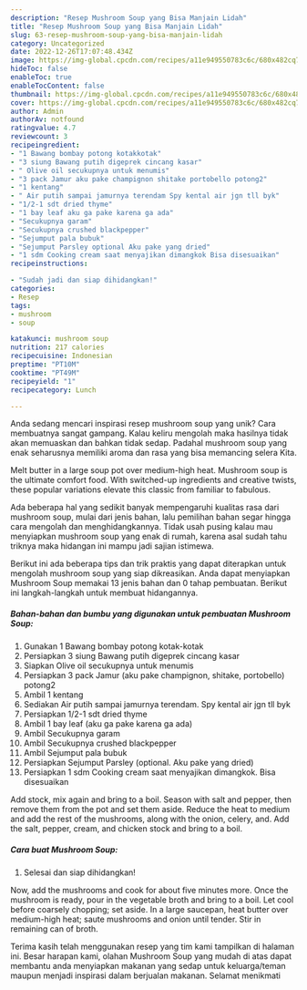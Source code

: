 ```yaml
---
description: "Resep Mushroom Soup yang Bisa Manjain Lidah"
title: "Resep Mushroom Soup yang Bisa Manjain Lidah"
slug: 63-resep-mushroom-soup-yang-bisa-manjain-lidah
category: Uncategorized
date: 2022-12-26T17:07:48.434Z
image: https://img-global.cpcdn.com/recipes/a11e949550783c6c/680x482cq70/mushroom-soup-foto-resep-utama.jpg
hideToc: false
enableToc: true
enableTocContent: false
thumbnail: https://img-global.cpcdn.com/recipes/a11e949550783c6c/680x482cq70/mushroom-soup-foto-resep-utama.jpg
cover: https://img-global.cpcdn.com/recipes/a11e949550783c6c/680x482cq70/mushroom-soup-foto-resep-utama.jpg
author: Admin
authorAv: notfound
ratingvalue: 4.7
reviewcount: 3
recipeingredient:
- "1 Bawang bombay potong kotakkotak"
- "3 siung Bawang putih digeprek cincang kasar"
- " Olive oil secukupnya untuk menumis"
- "3 pack Jamur aku pake champignon shitake portobello potong2"
- "1 kentang"
- " Air putih sampai jamurnya terendam Spy kental air jgn tll byk"
- "1/2-1 sdt dried thyme"
- "1 bay leaf aku ga pake karena ga ada"
- "Secukupnya garam"
- "Secukupnya crushed blackpepper"
- "Sejumput pala bubuk"
- "Sejumput Parsley optional Aku pake yang dried"
- "1 sdm Cooking cream saat menyajikan dimangkok Bisa disesuaikan"
recipeinstructions:

- "Sudah jadi dan siap dihidangkan!"
categories:
- Resep
tags:
- mushroom
- soup

katakunci: mushroom soup 
nutrition: 217 calories
recipecuisine: Indonesian
preptime: "PT10M"
cooktime: "PT49M"
recipeyield: "1"
recipecategory: Lunch

---
```





Anda sedang mencari inspirasi resep mushroom soup yang unik? Cara membuatnya sangat gampang. Kalau keliru mengolah maka hasilnya tidak akan memuaskan dan bahkan tidak sedap. Padahal mushroom soup yang enak seharusnya memiliki aroma dan rasa yang bisa memancing selera Kita.





Melt butter in a large soup pot over medium-high heat. Mushroom soup is the ultimate comfort food. With switched-up ingredients and creative twists, these popular variations elevate this classic from familiar to fabulous.

Ada beberapa hal yang sedikit banyak mempengaruhi kualitas rasa dari mushroom soup, mulai dari jenis bahan, lalu pemilihan bahan segar hingga cara mengolah dan menghidangkannya. Tidak usah pusing kalau mau menyiapkan mushroom soup yang enak di rumah, karena asal sudah tahu triknya maka hidangan ini mampu jadi sajian istimewa.






Berikut ini ada beberapa tips dan trik praktis yang dapat diterapkan untuk mengolah mushroom soup yang siap dikreasikan. Anda dapat menyiapkan Mushroom Soup memakai 13 jenis bahan dan 0 tahap pembuatan. Berikut ini langkah-langkah untuk membuat hidangannya.

<!--inarticleads1-->

##### Bahan-bahan dan bumbu yang digunakan untuk pembuatan Mushroom Soup:

1. Gunakan 1 Bawang bombay potong kotak-kotak
1. Persiapkan 3 siung Bawang putih digeprek cincang kasar
1. Siapkan  Olive oil secukupnya untuk menumis
1. Persiapkan 3 pack Jamur (aku pake champignon, shitake, portobello) potong2
1. Ambil 1 kentang
1. Sediakan  Air putih sampai jamurnya terendam. Spy kental air jgn tll byk
1. Persiapkan 1/2-1 sdt dried thyme
1. Ambil 1 bay leaf (aku ga pake karena ga ada)
1. Ambil Secukupnya garam
1. Ambil Secukupnya crushed blackpepper
1. Ambil Sejumput pala bubuk
1. Persiapkan Sejumput Parsley (optional. Aku pake yang dried)
1. Persiapkan 1 sdm Cooking cream saat menyajikan dimangkok. Bisa disesuaikan


Add stock, mix again and bring to a boil. Season with salt and pepper, then remove them from the pot and set them aside. Reduce the heat to medium and add the rest of the mushrooms, along with the onion, celery, and. Add the salt, pepper, cream, and chicken stock and bring to a boil. 

<!--inarticleads2-->

##### Cara buat Mushroom Soup:


1. Selesai dan siap dihidangkan!

Now, add the mushrooms and cook for about five minutes more. Once the mushroom is ready, pour in the vegetable broth and bring to a boil. Let cool before coarsely chopping; set aside. In a large saucepan, heat butter over medium-high heat; saute mushrooms and onion until tender. Stir in remaining can of broth. 

Terima kasih telah menggunakan resep yang tim kami tampilkan di halaman ini. Besar harapan kami, olahan Mushroom Soup yang mudah di atas dapat membantu anda menyiapkan makanan yang sedap untuk keluarga/teman maupun menjadi inspirasi dalam berjualan makanan. Selamat menikmati
